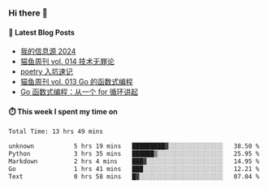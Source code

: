 ### Hi there 👋


#### 📖 Latest Blog Posts
<!-- BLOG-POST-LIST:START -->
- [我的信息源 2024](https://ameow.xyz/archives/info-source-2024)
- [猫鱼周刊 vol. 014 技术无罪论](https://ameow.xyz/archives/weekly-014)
- [poetry 入坑速记](https://ameow.xyz/archives/poetry-intro)
- [猫鱼周刊 vol. 013 Go 的函数式编程](https://ameow.xyz/archives/weekly-013)
- [Go 函数式编程：从一个 for 循环讲起](https://ameow.xyz/archives/go-functional-programming-intro)
<!-- BLOG-POST-LIST:END -->

#### ⏱️ This week I spent my time on
<!--START_SECTION:waka-->

```txt
Total Time: 13 hrs 49 mins

unknown           5 hrs 19 mins   █████████▓░░░░░░░░░░░░░░░   38.50 %
Python            3 hrs 35 mins   ██████▒░░░░░░░░░░░░░░░░░░   25.95 %
Markdown          2 hrs 4 mins    ███▓░░░░░░░░░░░░░░░░░░░░░   14.95 %
Go                1 hrs 41 mins   ███░░░░░░░░░░░░░░░░░░░░░░   12.21 %
Text              0 hrs 58 mins   █▓░░░░░░░░░░░░░░░░░░░░░░░   07.04 %
```

<!--END_SECTION:waka-->

<!--
**LeslieLeung/LeslieLeung** is a ✨ _special_ ✨ repository because its `README.md` (this file) appears on your GitHub profile.

Here are some ideas to get you started:

- 🔭 I’m currently working on ...
- 🌱 I’m currently learning ...
- 👯 I’m looking to collaborate on ...
- 🤔 I’m looking for help with ...
- 💬 Ask me about ...
- 📫 How to reach me: ...
- 😄 Pronouns: ...
- ⚡ Fun fact: ...
-->
